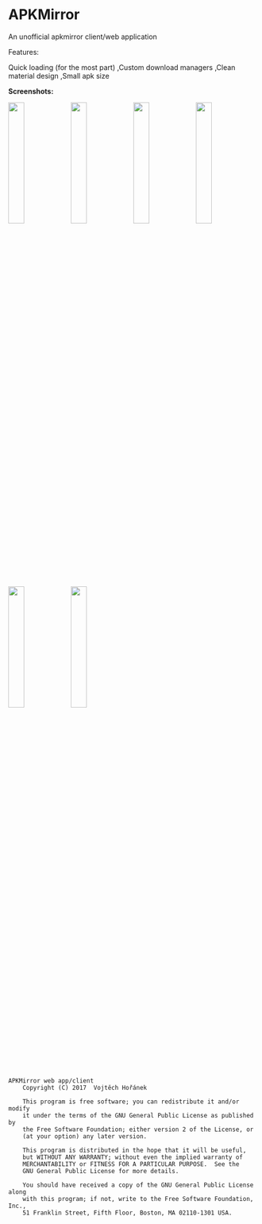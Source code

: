 # APKMirror

An unofficial apkmirror client/web application

Features:

Quick loading (for the most part)
,Custom download managers
,Clean material design
,Small apk size

<b>Screenshots:</b>

<img src="https://github.com/vojta-horanek/APKMirror/raw/master/screenshots/1.png" width="25%" height=25%/><img src="https://github.com/vojta-horanek/APKMirror/raw/master/screenshots/2.png" width="25%" height=25%/><img src="https://github.com/vojta-horanek/APKMirror/raw/master/screenshots/3.png" width="25%" height=25%/><img src="https://github.com/vojta-horanek/APKMirror/raw/master/screenshots/4.png" width="25%" height=25%/><img src="https://github.com/vojta-horanek/APKMirror/raw/master/screenshots/5.png" width="25%" height=25%/><img src="https://github.com/vojta-horanek/APKMirror/raw/master/screenshots/6.png" width="25%" height=25%/>


```
APKMirror web app/client
    Copyright (C) 2017  Vojtěch Hořánek

    This program is free software; you can redistribute it and/or modify
    it under the terms of the GNU General Public License as published by
    the Free Software Foundation; either version 2 of the License, or
    (at your option) any later version.

    This program is distributed in the hope that it will be useful,
    but WITHOUT ANY WARRANTY; without even the implied warranty of
    MERCHANTABILITY or FITNESS FOR A PARTICULAR PURPOSE.  See the
    GNU General Public License for more details.

    You should have received a copy of the GNU General Public License along
    with this program; if not, write to the Free Software Foundation, Inc.,
    51 Franklin Street, Fifth Floor, Boston, MA 02110-1301 USA.
```
